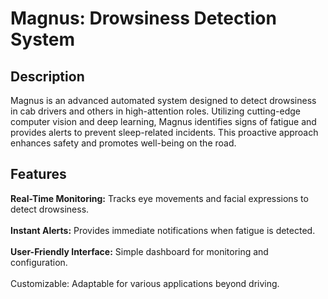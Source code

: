 # Magnus: Drowsiness Detection System

## Description
Magnus is an advanced automated system designed to detect drowsiness in cab drivers and others in high-attention roles. Utilizing cutting-edge computer vision and deep learning, Magnus identifies signs of fatigue and provides alerts to prevent sleep-related incidents. This proactive approach enhances safety and promotes well-being on the road.

## Features
<b>Real-Time Monitoring:</b> Tracks eye movements and facial expressions to detect drowsiness. <br> <br>
<b>Instant Alerts:</b> Provides immediate notifications when fatigue is detected. <br> <br>
<b>User-Friendly Interface:</b> Simple dashboard for monitoring and configuration.<br> <br>
</b>Customizable:</b> Adaptable for various applications beyond driving.
